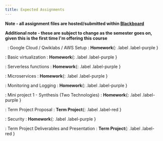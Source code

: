 ```yaml
---
title: Expected Assignments
---
```


**Note - all assignment files are hosted/submitted within [Blackboard](https://lms.gvsu.edu)**

**Additional note - these are subject to change as the semester goes on, given this is the first time I'm offering this course**

&nbsp;
: Google Cloud / Qwiklabs / AWS Setup
  : **Homework**{: .label .label-purple } 

: Basic virtualization
  : **Homework**{: .label .label-purple } 

: Serverless functions
  : **Homework**{: .label .label-purple } 

: Microservices
  : **Homework**{: .label .label-purple } 

: Monitoring and Logging
  : **Homework**{: .label .label-purple } 

: Mini project 1 - Synthesis (Two Technologies)
  : **Homework**{: .label .label-purple } 

: Term Project Proposal
  : **Term Project**{: .label .label-red } 

: Security
  : **Homework**{: .label .label-purple } 

: Term Project Deliverables and Presentation
  : **Term Project**{: .label .label-red } 

